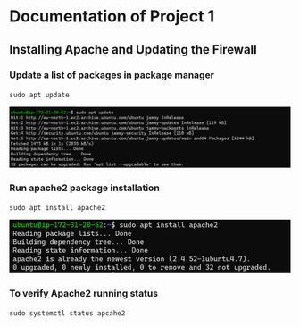 # Documentation of Project 1

## Installing Apache and Updating the Firewall
### Update a list of packages in package manager
`sudo apt update`

![package update](./images/sudo-apt-update.png)

### Run apache2 package installation
`sudo apt install apache2`

![apache2 installation](./images/sudo-apt-install-apache2.png)

### To verify Apache2 running status
`sudo systemctl status apcahe2`